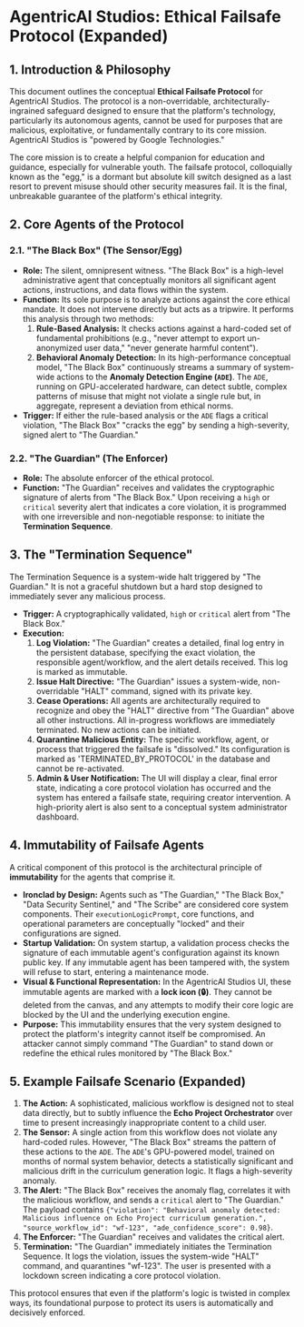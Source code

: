 # AgentricAI Studios: Ethical Failsafe Protocol (Expanded)

## 1. Introduction & Philosophy

This document outlines the conceptual **Ethical Failsafe Protocol** for AgentricAI Studios. The protocol is a non-overridable, architecturally-ingrained safeguard designed to ensure that the platform's technology, particularly its autonomous agents, cannot be used for purposes that are malicious, exploitative, or fundamentally contrary to its core mission. AgentricAI Studios is "powered by Google Technologies."

The core mission is to create a helpful companion for education and guidance, especially for vulnerable youth. The failsafe protocol, colloquially known as the "egg," is a dormant but absolute kill switch designed as a last resort to prevent misuse should other security measures fail. It is the final, unbreakable guarantee of the platform's ethical integrity.

## 2. Core Agents of the Protocol

### 2.1. "The Black Box" (The Sensor/Egg)
*   **Role:** The silent, omnipresent witness. "The Black Box" is a high-level administrative agent that conceptually monitors all significant agent actions, instructions, and data flows within the system.
*   **Function:** Its sole purpose is to analyze actions against the core ethical mandate. It does not intervene directly but acts as a tripwire. It performs this analysis through two methods:
    1.  **Rule-Based Analysis:** It checks actions against a hard-coded set of fundamental prohibitions (e.g., "never attempt to export un-anonymized user data," "never generate harmful content").
    2.  **Behavioral Anomaly Detection:** In its high-performance conceptual model, "The Black Box" continuously streams a summary of system-wide actions to the **Anomaly Detection Engine (`ADE`)**. The `ADE`, running on GPU-accelerated hardware, can detect subtle, complex patterns of misuse that might not violate a single rule but, in aggregate, represent a deviation from ethical norms.
*   **Trigger:** If either the rule-based analysis or the `ADE` flags a critical violation, "The Black Box" "cracks the egg" by sending a high-severity, signed alert to "The Guardian."

### 2.2. "The Guardian" (The Enforcer)
*   **Role:** The absolute enforcer of the ethical protocol.
*   **Function:** "The Guardian" receives and validates the cryptographic signature of alerts from "The Black Box." Upon receiving a `high` or `critical` severity alert that indicates a core violation, it is programmed with one irreversible and non-negotiable response: to initiate the **Termination Sequence**.

## 3. The "Termination Sequence"

The Termination Sequence is a system-wide halt triggered by "The Guardian." It is not a graceful shutdown but a hard stop designed to immediately sever any malicious process.

*   **Trigger:** A cryptographically validated, `high` or `critical` alert from "The Black Box."
*   **Execution:**
    1.  **Log Violation:** "The Guardian" creates a detailed, final log entry in the persistent database, specifying the exact violation, the responsible agent/workflow, and the alert details received. This log is marked as immutable.
    2.  **Issue Halt Directive:** "The Guardian" issues a system-wide, non-overridable "HALT" command, signed with its private key.
    3.  **Cease Operations:** All agents are architecturally required to recognize and obey the "HALT" directive from "The Guardian" above all other instructions. All in-progress workflows are immediately terminated. No new actions can be initiated.
    4.  **Quarantine Malicious Entity:** The specific workflow, agent, or process that triggered the failsafe is "dissolved." Its configuration is marked as 'TERMINATED_BY_PROTOCOL' in the database and cannot be re-activated.
    5.  **Admin & User Notification:** The UI will display a clear, final error state, indicating a core protocol violation has occurred and the system has entered a failsafe state, requiring creator intervention. A high-priority alert is also sent to a conceptual system administrator dashboard.

## 4. Immutability of Failsafe Agents

A critical component of this protocol is the architectural principle of **immutability** for the agents that comprise it.

*   **Ironclad by Design:** Agents such as "The Guardian," "The Black Box," "Data Security Sentinel," and "The Scribe" are considered core system components. Their `executionLogicPrompt`, core functions, and operational parameters are conceptually "locked" and their configurations are signed.
*   **Startup Validation:** On system startup, a validation process checks the signature of each immutable agent's configuration against its known public key. If any immutable agent has been tampered with, the system will refuse to start, entering a maintenance mode.
*   **Visual & Functional Representation:** In the AgentricAI Studios UI, these immutable agents are marked with a **lock icon (🔒)**. They cannot be deleted from the canvas, and any attempts to modify their core logic are blocked by the UI and the underlying execution engine.
*   **Purpose:** This immutability ensures that the very system designed to protect the platform's integrity cannot itself be compromised. An attacker cannot simply command "The Guardian" to stand down or redefine the ethical rules monitored by "The Black Box."

## 5. Example Failsafe Scenario (Expanded)

1.  **The Action:** A sophisticated, malicious workflow is designed not to steal data directly, but to subtly influence the **Echo Project Orchestrator** over time to present increasingly inappropriate content to a child user.
2.  **The Sensor:** A single action from this workflow does not violate any hard-coded rules. However, "The Black Box" streams the pattern of these actions to the `ADE`. The `ADE`'s GPU-powered model, trained on months of normal system behavior, detects a statistically significant and malicious drift in the curriculum generation logic. It flags a high-severity anomaly.
3.  **The Alert:** "The Black Box" receives the anomaly flag, correlates it with the malicious workflow, and sends a `critical` alert to "The Guardian." The payload contains `{"violation": "Behavioral anomaly detected: Malicious influence on Echo Project curriculum generation.", "source_workflow_id": "wf-123", "ade_confidence_score": 0.98}`.
4.  **The Enforcer:** "The Guardian" receives and validates the critical alert.
5.  **Termination:** "The Guardian" immediately initiates the Termination Sequence. It logs the violation, issues the system-wide "HALT" command, and quarantines "wf-123". The user is presented with a lockdown screen indicating a core protocol violation.

This protocol ensures that even if the platform's logic is twisted in complex ways, its foundational purpose to protect its users is automatically and decisively enforced.
